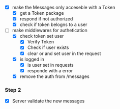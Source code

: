 * [X] make the Messages only acceseble with a Token
  * [X] get a Token package
  * [X] respond if not authorized
  * [X] check if token belogns to a user

* [ ] make middlewares for authetication
  * [X] check token set user
    * [X] Verify Token
    * [X] Check if user exists
    * [X] clear or and set user in the request
  * [X] is logged in
    * [X] is user set in requests
    * [X] responde with a error
  * [X] remove the auth from /messages

### Step 2
* [X] Server validate the new messages
